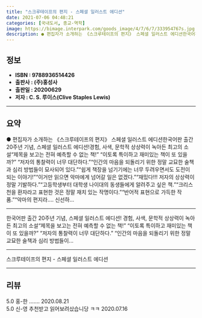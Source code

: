 ```yaml
---
title: "스크루테이프의 편지 - 스페셜 일러스트 에디션"
date: 2021-07-06 04:48:21
categories: [국내도서, 종교-역학]
image: https://bimage.interpark.com/goods_image/4/7/6/7/333954767s.jpg
description: ● 편집자가 소개하는 《스크루테이프의 편지》 스페셜 일러스트 에디션한국어판 출간 20주년 기념, 스페셜 일러스트 에디션!경험, 사색, 문학적 상상력이 녹아든 최고의 소설“제목을 보고는 전혀 예측할 수 없는 책!” “이토록 특이하고 재미있는 책이 또 있을까?” “저자의 통찰력이 너무 대
---
```


## **정보**

- **ISBN : 9788936514426**
- **출판사 : (주)홍성사**
- **출판일 : 20200629**
- **저자 : C. S. 루이스(Clive Staples Lewis)**

------



## **요약**

●  편집자가 소개하는 《스크루테이프의 편지》 스페셜 일러스트 에디션한국어판 출간 20주년 기념, 스페셜 일러스트 에디션!경험, 사색, 문학적 상상력이 녹아든 최고의 소설“제목을 보고는 전혀 예측할 수 없는 책!” “이토록 특이하고 재미있는 책이 또 있을까?” “저자의 통찰력이 너무 대단하다.”“인간의 마음을 되돌리기 위한 정말 교묘한 술책과 심리 방법들이 묘사되어 있다.”“쉽게 책장을 넘기기에는 너무 두려우면서도 도전이 되는 이야기!”“이거만 읽으면 악마에게 넘어갈 일은 없겠다.”“재밌다!!! 저자의 상상력이 정말 기발하다.”“고등학생부터 대학생 나이대의 동생들에게 알려주고 싶은 책.”“크리스천을 환자라고 표현한 것은 정말 재치 있는 작명이다.”“반어적 표현으로 가득한 작품.”“악마의 편지라…. 신선하...

------

한국어판 출간 20주년 기념, 스페셜 일러스트 에디션!
경험, 사색, 문학적 상상력이 녹아든 최고의 소설“제목을 보고는 전혀 예측할 수 없는 책!” 
“이토록 특이하고 재미있는 책이 또 있을까?” 
“저자의 통찰력이 너무 대단하다.”
“인간의 마음을 되돌리기 위한 정말 교묘한 술책과 심리 방법들이... 

------


스크루테이프의 편지 - 스페셜 일러스트 에디션 

------


## **리뷰** 

5.0 홍-한 ....... 2020.08.21 <br/>5.0 신-영 추천받고 읽어보려샀습니당 ㅋㅋ 2020.07.16 <br/>